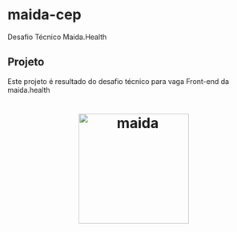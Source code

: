 # maida-cep

Desafio Técnico Maida.Health

## Projeto
Este projeto é resultado do desafio técnico para vaga Front-end da maida.health

<h1 align="center">
  <img alt="maida" title="maida.cep" src="src/assets/tela.jpeg" width="220px" />
</h1>

